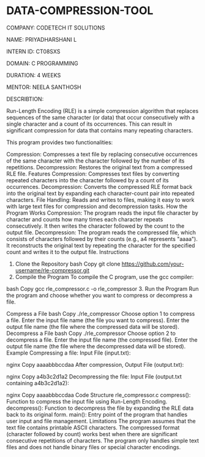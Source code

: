 # DATA-COMPRESSION-TOOL

COMPANY: CODETECH IT SOLUTIONS

NAME: PRIYADHARSHANI L

INTERN ID: CT08SXS

DOMAIN: C PROGRAMMING

DURATION: 4 WEEKS

MENTOR: NEELA SANTHOSH

DESCRIBTION:

Run-Length Encoding (RLE) is a simple compression algorithm that replaces sequences of the same character (or data) that occur consecutively with a single character and a count of its occurrences. This can result in significant compression for data that contains many repeating characters.

This program provides two functionalities:

Compression: Compresses a text file by replacing consecutive occurrences of the same character with the character followed by the number of its repetitions.
Decompression: Restores the original text from a compressed RLE file.
Features
Compression:
Compresses text files by converting repeated characters into the character followed by a count of its occurrences.
Decompression:
Converts the compressed RLE format back into the original text by expanding each character-count pair into repeated characters.
File Handling:
Reads and writes to files, making it easy to work with large text files for compression and decompression tasks.
How the Program Works
Compression:
The program reads the input file character by character and counts how many times each character repeats consecutively.
It then writes the character followed by the count to the output file.
Decompression:
The program reads the compressed file, which consists of characters followed by their counts (e.g., a4 represents "aaaa").
It reconstructs the original text by repeating the character for the specified count and writes it to the output file.
Instructions
1. Clone the Repository
bash
Copy
git clone https://github.com/your-username/rle-compressor.git
2. Compile the Program
To compile the C program, use the gcc compiler:

bash
Copy
gcc rle_compressor.c -o rle_compressor
3. Run the Program
Run the program and choose whether you want to compress or decompress a file.

Compress a File
bash
Copy
./rle_compressor
Choose option 1 to compress a file.
Enter the input file name (the file you want to compress).
Enter the output file name (the file where the compressed data will be stored).
Decompress a File
bash
Copy
./rle_compressor
Choose option 2 to decompress a file.
Enter the input file name (the compressed file).
Enter the output file name (the file where the decompressed data will be stored).
Example
Compressing a file:
Input File (input.txt):

nginx
Copy
aaaabbbccdaa
After compression, Output File (output.txt):

nginx
Copy
a4b3c2d1a2
Decompressing the file:
Input File (output.txt containing a4b3c2d1a2):

nginx
Copy
aaaabbbccdaa
Code Structure
rle_compressor.c
compress(): Function to compress the input file using Run-Length Encoding.
decompress(): Function to decompress the file by expanding the RLE data back to its original form.
main(): Entry point of the program that handles user input and file management.
Limitations
The program assumes that the text file contains printable ASCII characters.
The compressed format (character followed by count) works best when there are significant consecutive repetitions of characters.
The program only handles simple text files and does not handle binary files or special character encodings.
